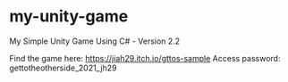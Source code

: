 # my-unity-game
My Simple Unity Game Using C# - Version 2.2

Find the game here: https://jiah29.itch.io/gttos-sample
Access password: gettotheotherside_2021_jh29
